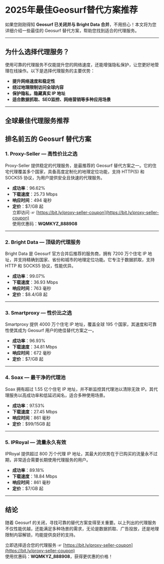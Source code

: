 # 2025年最佳Geosurf替代方案推荐

如果您刚刚得知 **Geosurf 已关闭并与 Bright Data 合并**，不用担心！本文将为您详细介绍一些最佳的 Geosurf 替代方案，帮助您找到适合的代理服务。

---

## 为什么选择代理服务？

使用可靠的代理服务不仅能提升您的网络速度，还能增强隐私保护，让您更好地管理在线操作。以下是选择代理服务的主要优势：

- **提升网络速度和稳定性**
- **绕过地理限制访问全球内容**
- **保护隐私，隐藏真实 IP 地址**
- **适合数据抓取、SEO监控、网络营销等多种应用场景**

---

## 全球最佳代理服务推荐



## 排名前五的 Geosurf 替代方案

### 1. Proxy-Seller — 高性价比之选

Proxy-Seller 提供稳定的代理服务，是最推荐的 Geosurf 替代方案之一。它的住宅代理覆盖多个国家，具备高度定制化的地理定位功能，支持 HTTP(S) 和 SOCKS5 协议，为用户提供安全且快速的代理服务。

- **成功率**：96.62%
- **下载速度**：25.73 Mbps
- **响应时间**：494 毫秒
- **定价**：$7/GB 起  
立即访问 ☞ [https://bit.ly/proxy-seller-coupon](https://bit.ly/proxy-seller-coupon)  
使用优惠码：**WQMKYZ_888908**

---

### 2. Bright Data — 顶级的代理服务

Bright Data 是 Geosurf 官方合并后推荐的服务商，拥有 7200 万个住宅 IP 地址，并支持精确到国家、省份和城市的地理定位功能。它专注于数据抓取，支持 HTTP 和 SOCKS5 协议，性能优异。

- **成功率**：99.07%
- **下载速度**：36.93 Mbps
- **响应时间**：763 毫秒
- **定价**：$8.4/GB 起

---

### 3. Smartproxy — 性价比之选

Smartproxy 提供 4000 万个住宅 IP 地址，覆盖全球 195 个国家，其速度和可靠性使其成为 Geosurf 用户的绝佳替代方案之一。

- **成功率**：96.93%
- **下载速度**：34.81 Mbps
- **响应时间**：672 毫秒
- **定价**：$7/GB 起

---

### 4. Soax — 最干净的代理池

Soax 拥有超过 1.55 亿个住宅 IP 地址，并不断监控其代理池以清除无效 IP。其代理服务以高成功率和低延迟闻名，适合多种使用场景。

- **成功率**：97.53%
- **下载速度**：27.45 Mbps
- **响应时间**：861 毫秒
- **定价**：$99/15GB 起

---

### 5. IPRoyal — 流量永久有效

IPRoyal 提供超过 800 万个代理 IP 地址，其最大的优势在于已购买的流量永不过期，非常适合需要长期使用代理服务的用户。

- **成功率**：89.18%
- **下载速度**：18.84 Mbps
- **响应时间**：861 毫秒
- **定价**：$7/GB 起

---

## 结论

随着 Geosurf 的关闭，寻找可靠的替代方案变得至关重要。以上列出的代理服务不仅性能优越，还能满足多种场景的需求，无论是数据抓取、广告投放，还是地理限制内容解锁，均能提供良好的支持。

立即选择适合您的代理服务 ☞ [https://bit.ly/proxy-seller-coupon](https://bit.ly/proxy-seller-coupon)  
使用优惠码：**WQMKYZ_888908**，获得更优惠的价格！
